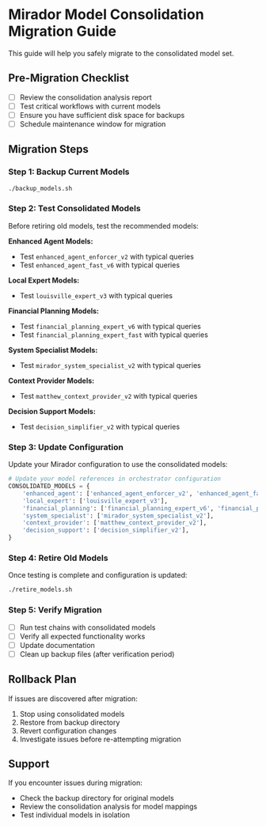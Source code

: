 # Mirador Model Consolidation Migration Guide

This guide will help you safely migrate to the consolidated model set.

## Pre-Migration Checklist

- [ ] Review the consolidation analysis report
- [ ] Test critical workflows with current models
- [ ] Ensure you have sufficient disk space for backups
- [ ] Schedule maintenance window for migration

## Migration Steps

### Step 1: Backup Current Models
```bash
./backup_models.sh
```

### Step 2: Test Consolidated Models
Before retiring old models, test the recommended models:

**Enhanced Agent Models:**
- Test `enhanced_agent_enforcer_v2` with typical queries
- Test `enhanced_agent_fast_v6` with typical queries

**Local Expert Models:**
- Test `louisville_expert_v3` with typical queries

**Financial Planning Models:**
- Test `financial_planning_expert_v6` with typical queries
- Test `financial_planning_expert_fast` with typical queries

**System Specialist Models:**
- Test `mirador_system_specialist_v2` with typical queries

**Context Provider Models:**
- Test `matthew_context_provider_v2` with typical queries

**Decision Support Models:**
- Test `decision_simplifier_v2` with typical queries

### Step 3: Update Configuration
Update your Mirador configuration to use the consolidated models:

```python
# Update your model references in orchestrator configuration
CONSOLIDATED_MODELS = {
    'enhanced_agent': ['enhanced_agent_enforcer_v2', 'enhanced_agent_fast_v6'],
    'local_expert': ['louisville_expert_v3'],
    'financial_planning': ['financial_planning_expert_v6', 'financial_planning_expert_fast'],
    'system_specialist': ['mirador_system_specialist_v2'],
    'context_provider': ['matthew_context_provider_v2'],
    'decision_support': ['decision_simplifier_v2'],
}
```

### Step 4: Retire Old Models
Once testing is complete and configuration is updated:
```bash
./retire_models.sh
```

### Step 5: Verify Migration
- [ ] Run test chains with consolidated models
- [ ] Verify all expected functionality works
- [ ] Update documentation
- [ ] Clean up backup files (after verification period)

## Rollback Plan

If issues are discovered after migration:

1. Stop using consolidated models
2. Restore from backup directory
3. Revert configuration changes
4. Investigate issues before re-attempting migration

## Support

If you encounter issues during migration:
- Check the backup directory for original models
- Review the consolidation analysis for model mappings
- Test individual models in isolation
